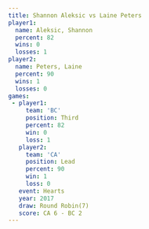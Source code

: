 ```yaml
---
title: Shannon Aleksic vs Laine Peters
player1:                
  name: Aleksic, Shannon
  percent: 82           
  wins: 0               
  losses: 1             
player2:                
  name: Peters, Laine   
  percent: 90           
  wins: 1               
  losses: 0             
games:
 - player1:         
     team: 'BC'     
     position: Third
     percent: 82    
     win: 0         
     loss: 1        
   player2:        
     team: 'CA'    
     position: Lead
     percent: 90   
     win: 1        
     loss: 0       
   event: Hearts       
   year: 2017          
   draw: Round Robin(7)
   score: CA 6 - BC 2  
---
```

